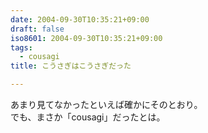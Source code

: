 ```yaml
---
date: 2004-09-30T10:35:21+09:00
draft: false
iso8601: 2004-09-30T10:35:21+09:00
tags:
  - cousagi
title: こうさぎはこうさぎだった

---
```


<div class="entry-body">
  <p>あまり見てなかったといえば確かにそのとおり。<br />
    でも、まさか「cousagi」だったとは。</p>
</div>
